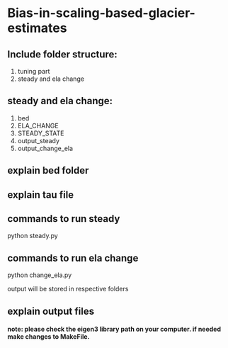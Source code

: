# Bias-in-scaling-based-glacier-estimates

## Include folder structure:
1. tuning part
2. steady and ela change

## steady and ela change:
1. bed
2. ELA_CHANGE
3. STEADY_STATE
4. output_steady
5. output_change_ela

## explain bed folder

## explain tau file

## commands to run steady

python steady.py

## commands to run ela change

python change_ela.py

output will be stored in respective folders

## explain output files

#### note: please check the eigen3 library path on your computer. if needed make changes to MakeFile.


